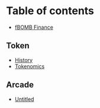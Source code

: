 # Table of contents

* [fBOMB Finance](README.md)

## Token

* [History](token/history.md)
* [Tokenomics](token/the-token.md)

## Arcade

* [Untitled](arcade/untitled.md)

